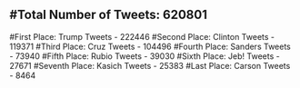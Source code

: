 #Total Number of Tweets: 620801 
---
#First Place: Trump Tweets - 222446
#Second Place: Clinton Tweets - 119371
#Third Place: Cruz Tweets - 104496
#Fourth Place: Sanders Tweets - 73940
#Fifth Place: Rubio Tweets - 39030
#Sixth Place: Jeb! Tweets - 27671
#Seventh Place: Kasich Tweets - 25383
#Last Place: Carson Tweets - 8464
